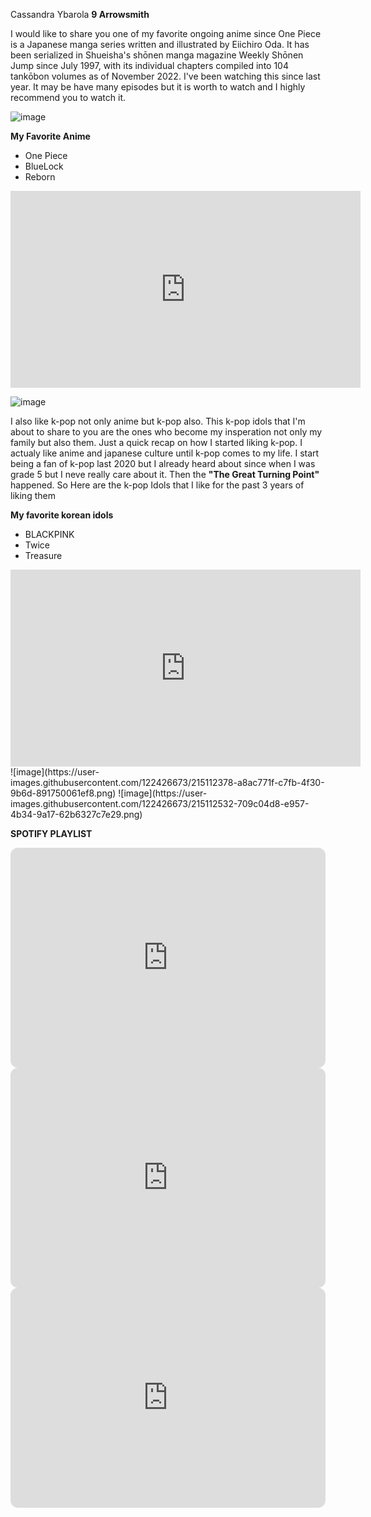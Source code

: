 Cassandra Ybarola
**9 Arrowsmith**

I would like to share you one of my favorite ongoing anime since One Piece is a Japanese manga series written and illustrated by Eiichiro Oda. It has been serialized in Shueisha's shōnen manga magazine Weekly Shōnen Jump since July 1997, with its individual chapters compiled into 104 tankōbon volumes as of November 2022. I've been watching this since last year. It may be have many episodes but it is worth to watch and I highly recommend you to watch it.

![image](https://user-images.githubusercontent.com/122426673/212585129-d6a8b5ef-8a76-4756-a91f-13f42c6fb2f7.png)


**My Favorite Anime** 
- One Piece
- BlueLock
- Reborn
<iframe width="560" height="315" src="https://www.youtube-nocookie.com/embed/dM7x1PNZDo0" title="YouTube video player" frameborder="0" allow="accelerometer; autoplay; clipboard-write; encrypted-media; gyroscope; picture-in-picture; web-share" allowfullscreen></iframe>

![image](https://user-images.githubusercontent.com/122426673/212587698-34075857-0e4c-422d-b197-75ad9e8817b0.png)

I also like k-pop not only anime but k-pop also. This k-pop idols that I'm about to share to you are the ones who become my insperation not only my family but also them. Just a quick recap on how I started liking k-pop. I actualy like anime and japanese culture until k-pop comes to my life. I start being a fan of k-pop last 2020 but I already heard about since when I was grade 5 but I neve really care about it. Then the **"The Great Turning Point"** happened. So Here are the k-pop Idols that I like for the past 3 years of liking them

**My favorite korean idols**
- BLACKPINK
- Twice
- Treasure
<iframe width="560" height="315" src="https://www.youtube-nocookie.com/embed/POe9SOEKotk" title="YouTube video player" frameborder="0" allow="accelerometer; autoplay; clipboard-write; encrypted-media; gyroscope; picture-in-picture; web-share" allowfullscreen></iframe>
![image](https://user-images.githubusercontent.com/122426673/215112378-a8ac771f-c7fb-4f30-9b6d-891750061ef8.png)
![image](https://user-images.githubusercontent.com/122426673/215112532-709c04d8-e957-4b34-9a17-62b6327c7e29.png)













**SPOTIFY PLAYLIST**

<iframe style="border-radius:12px" src="https://open.spotify.com/embed/playlist/0wXUt9pMFvDorMAtfKasCU?utm_source=generator" width="100%" height="352" frameBorder="0" allowfullscreen="" allow="autoplay; clipboard-write; encrypted-media; fullscreen; picture-in-picture" loading="lazy"></iframe>
<iframe style="border-radius:12px" src="https://open.spotify.com/embed/playlist/4jmWgIaSKP9QkN96WNHUbE?utm_source=generator" width="100%" height="352" frameBorder="0" allowfullscreen="" allow="autoplay; clipboard-write; encrypted-media; fullscreen; picture-in-picture" loading="lazy"></iframe>
<iframe style="border-radius:12px" src="https://open.spotify.com/embed/playlist/2BKFQ3EpL08YPqLcsL9FXY?utm_source=generator" width="100%" height="352" frameBorder="0" allowfullscreen="" allow="autoplay; clipboard-write; encrypted-media; fullscreen; picture-in-picture" loading="lazy"></iframe>
